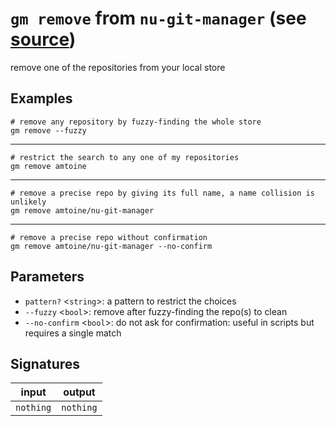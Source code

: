 # `gm remove` from `nu-git-manager` (see [source](https://github.com/amtoine/nu-git-manager/blob/main/pkgs/nu-git-manager/nu-git-manager/mod.nu#L368))
remove one of the repositories from your local store

## Examples
```nushell
# remove any repository by fuzzy-finding the whole store
gm remove --fuzzy
```
---
```nushell
# restrict the search to any one of my repositories
gm remove amtoine
```
---
```nushell
# remove a precise repo by giving its full name, a name collision is unlikely
gm remove amtoine/nu-git-manager
```
---
```nushell
# remove a precise repo without confirmation
gm remove amtoine/nu-git-manager --no-confirm
```

## Parameters
- `pattern?` <`string`>: a pattern to restrict the choices
- `--fuzzy` <`bool`>: remove after fuzzy-finding the repo(s) to clean
- `--no-confirm` <`bool`>: do not ask for confirmation: useful in scripts but requires a single match


## Signatures
| input     | output    |
| --------- | --------- |
| `nothing` | `nothing` |
